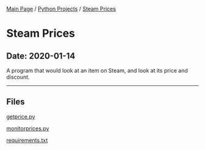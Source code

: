 [Main Page](/) / [Python Projects](/python) / [Steam Prices](/python/2020-01-09_18th_Birthday_Present)

# Steam Prices

## Date: 2020-01-14

A program that would look at an item on Steam, and look at its price and discount.

-----

## Files

[getprice.py](getprice.py)

[monitorprices.py](monitorprices.py)

[requirements.txt](requirements.txt)